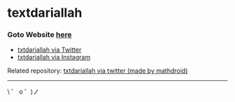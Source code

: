 # textdariallah

### Goto Website [here](http://textdariallah.sutanlab.id)

- [txtdariallah via Twitter](https://twitter.com/txtdariallah)
- [txtdariallah via Instagram](https://instagram.com/textdariallah)

Related repository: [txtdariallah via twitter (made by mathdroid)](https://github.com/mathdroid/txtdariallah)

---

\ ゜ o ゜)ノ
